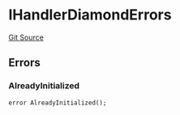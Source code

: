 # IHandlerDiamondErrors
[Git Source](https://github.com/thrackle-io/tron/blob/cbc87814d6bed0b3e71e8ab959486c532d05c771/src/common/IErrors.sol)


## Errors
### AlreadyInitialized

```solidity
error AlreadyInitialized();
```

